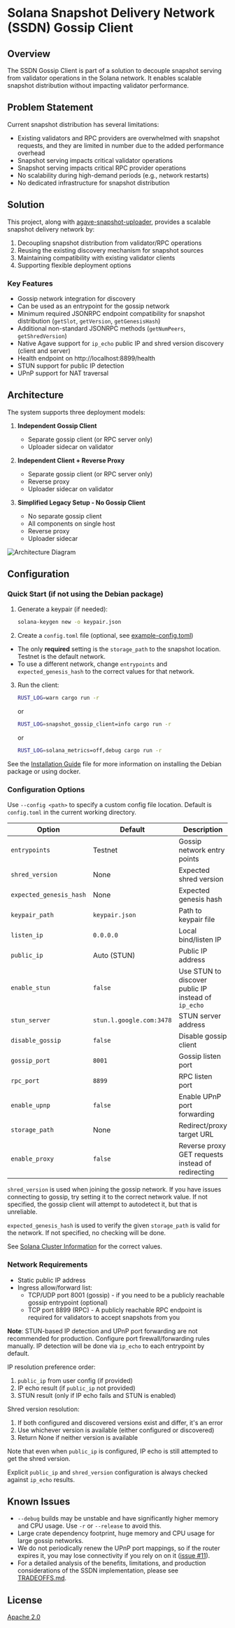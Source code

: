 # Solana Snapshot Delivery Network (SSDN) Gossip Client

## Overview

The SSDN Gossip Client is part of a solution to decouple snapshot serving from validator operations in the Solana network. It enables scalable snapshot distribution without impacting validator performance.

## Problem Statement

Current snapshot distribution has several limitations:
- Existing validators and RPC providers are overwhelmed with snapshot requests, and they are limited in number due to the added performance overhead
- Snapshot serving impacts critical validator operations
- Snapshot serving impacts critical RPC provider operations
- No scalability during high-demand periods (e.g., network restarts)
- No dedicated infrastructure for snapshot distribution

## Solution

This project, along with [agave-snapshot-uploader](https://github.com/Blockdaemon/agave-snapshot-uploader), provides a scalable snapshot delivery network by:
1. Decoupling snapshot distribution from validator/RPC operations
2. Reusing the existing discovery mechanism for snapshot sources
3. Maintaining compatibility with existing validator clients
4. Supporting flexible deployment options

### Key Features
- Gossip network integration for discovery
- Can be used as an entrypoint for the gossip network
- Minimum required JSONRPC endpoint compatibility for snapshot distribution (`getSlot`, `getVersion`, `getGenesisHash`)
- Additional non-standard JSONRPC methods (`getNumPeers`, `getShredVersion`)
- Native Agave support for `ip_echo` public IP and shred version discovery (client and server)
- Health endpoint on http://localhost:8899/health
- STUN support for public IP detection
- UPnP support for NAT traversal

## Architecture

The system supports three deployment models:

1. **Independent Gossip Client**
   - Separate gossip client (or RPC server only)
   - Uploader sidecar on validator

2. **Independent Client + Reverse Proxy**
   - Separate gossip client (or RPC server only)
   - Reverse proxy
   - Uploader sidecar on validator

3. **Simplified Legacy Setup - No Gossip Client**
   - No separate gossip client
   - All components on single host
   - Reverse proxy
   - Uploader sidecar

![Architecture Diagram](./docs/SSDN-Architecture.svg)

## Configuration

### Quick Start (if not using the Debian package)

1. Generate a keypair (if needed):
   ```bash
   solana-keygen new -o keypair.json
   ```

2. Create a `config.toml` file (optional, see [example-config.toml](example-config.toml))

- The only **required** setting is the `storage_path` to the snapshot location. Testnet is the default network.
- To use a different network, change `entrypoints` and `expected_genesis_hash` to the correct values for that network.

3. Run the client:
   ```bash
   RUST_LOG=warn cargo run -r
   ```
   or
   ```bash
   RUST_LOG=snapshot_gossip_client=info cargo run -r
   ```
   or
   ```bash
   RUST_LOG=solana_metrics=off,debug cargo run -r
   ```

See the [Installation Guide](INSTALL.md) file for more information on installing the Debian package or using docker.

### Configuration Options

Use `--config <path>` to specify a custom config file location. Default is `config.toml` in the current working directory.

| Option                   | Default                   | Description                 |
|--------------------------|---------------------------|-----------------------------|
| `entrypoints`            | Testnet                   | Gossip network entry points |
| `shred_version`          | None                      | Expected shred version      |
| `expected_genesis_hash`  | None                      | Expected genesis hash       |
| `keypair_path`           | `keypair.json`            | Path to keypair file        |
| `listen_ip`              | `0.0.0.0`                 | Local bind/listen IP        |
| `public_ip`              | Auto (STUN)               | Public IP address           |
| `enable_stun`            | `false`                   | Use STUN to discover public IP instead of `ip_echo` |
| `stun_server`            | `stun.l.google.com:3478`  | STUN server address         |
| `disable_gossip`         | `false`                   | Disable gossip client       |
| `gossip_port`            | `8001`                    | Gossip listen port          |
| `rpc_port`               | `8899`                    | RPC listen port             |
| `enable_upnp`            | `false`                   | Enable UPnP port forwarding |
| `storage_path`           | None                      | Redirect/proxy target URL   |
| `enable_proxy`           | `false`                   | Reverse proxy GET requests instead of redirecting |

`shred_version` is used when joining the gossip network. If you have issues
connecting to gossip, try setting it to the correct network value. If not
specified, the gossip client will attempt to autodetect it, but that is
unreliable.

`expected_genesis_hash` is used to verify the given `storage_path` is valid for
the network. If not specified, no checking will be done.

See [Solana Cluster Information](https://docs.anza.xyz/clusters/available) for the correct values.

### Network Requirements

- Static public IP address
- Ingress allow/forward list:
  - TCP/UDP port 8001 (gossip) - if you need to be a publicly reachable gossip entrypoint (optional)
  - TCP port 8899 (RPC) - A publicly reachable RPC endpoint is required for validators to accept snapshots from you

**Note**: STUN-based IP detection and UPnP port forwarding are not recommended for production.
Configure port firewall/forwarding rules manually. IP detection will be done via `ip_echo` to each entrypoint by default.

IP resolution preference order:
1. `public_ip` from user config (if provided)
2. IP echo result (if `public_ip` not provided)
3. STUN result (only if IP echo fails and STUN is enabled)

Shred version resolution:
1. If both configured and discovered versions exist and differ, it's an error
2. Use whichever version is available (either configured or discovered)
3. Return None if neither version is available

Note that even when `public_ip` is configured, IP echo is still attempted to get the shred version.

Explicit `public_ip` and `shred_version` configuration is always checked against `ip_echo` results.

## Known Issues
   - `--debug` builds may be unstable and have significantly higher memory and CPU usage. Use `-r` or `--release` to avoid this.
   - Large crate dependency footprint, huge memory and CPU usage for large gossip networks.
   - We do not periodically renew the UPnP port mappings, so if the router expires it, you may lose connectivity if you rely on on it ([issue #11](https://github.com/Blockdaemon/agave-snapshot-gossip-client/issues/11)).
   - For a detailed analysis of the benefits, limitations, and production considerations of the SSDN implementation, please see [TRADEOFFS.md](TRADEOFFS.md).

## License

[Apache 2.0](LICENSE)
